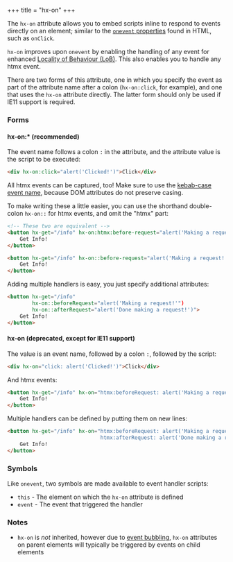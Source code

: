+++
title = "hx-on"
+++

The `hx-on` attribute allows you to embed scripts inline to respond to events directly on an element; similar to the [`onevent` properties](https://developer.mozilla.org/en-US/docs/Web/Events/Event_handlers#using_onevent_properties) found in HTML, such as `onClick`.

`hx-on` improves upon `onevent` by enabling the handling of any event for enhanced [Locality of Behaviour (LoB)](/essays/locality-of-behaviour/). This also enables you to handle any htmx event.

There are two forms of this attribute, one in which you specify the event as part of the attribute name
after a colon (`hx-on:click`, for example), and one that uses the `hx-on` attribute directly. The
latter form should only be used if IE11 support is required.

### Forms
#### hx-on:* (recommended)
The event name follows a colon `:` in the attribute, and the attribute value is the script to be executed:

```html
<div hx-on:click="alert('Clicked!')">Click</div>
```

All htmx events can be captured, too! Make sure to use the [kebab-case event name](@/docs.md#events),
because DOM attributes do not preserve casing.

To make writing these a little easier, you can use the shorthand double-colon `hx-on::` for htmx
events, and omit the "htmx" part:

```html
<!-- These two are equivalent -->
<button hx-get="/info" hx-on:htmx:before-request="alert('Making a request!')">
    Get Info!
</button>

<button hx-get="/info" hx-on::before-request="alert('Making a request!')">
    Get Info!
</button>

```

Adding multiple handlers is easy, you just specify additional attributes:
```html
<button hx-get="/info"
        hx-on::beforeRequest="alert('Making a request!'")
        hx-on::afterRequest="alert('Done making a request!')">
    Get Info!
</button>
```


#### hx-on (deprecated, except for IE11 support)
The value is an event name, followed by a colon `:`, followed by the script:

```html
<div hx-on="click: alert('Clicked!')">Click</div>
```

And htmx events:

```html
<button hx-get="/info" hx-on="htmx:beforeRequest: alert('Making a request!')">
    Get Info!
</button>
```

Multiple handlers can be defined by putting them on new lines:
```html
<button hx-get="/info" hx-on="htmx:beforeRequest: alert('Making a request!')
                              htmx:afterRequest: alert('Done making a request!')">
    Get Info!
</button>
```


### Symbols

Like `onevent`, two symbols are made available to event handler scripts:

* `this` - The element on which the `hx-on` attribute is defined
* `event` - The event that triggered the handler

### Notes

* `hx-on` is _not_ inherited, however due to
  [event bubbling](https://developer.mozilla.org/en-US/docs/Learn/JavaScript/Building_blocks/Events#event_bubbling_and_capture),
  `hx-on` attributes on parent elements will typically be triggered by events on child elements
